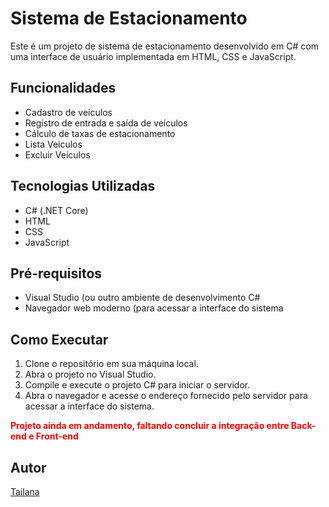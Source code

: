  <h1>Sistema de Estacionamento</h1>
    <p>Este é um projeto de sistema de estacionamento desenvolvido em C# com uma interface de usuário implementada em HTML, CSS e JavaScript.</p>



   <h2> Funcionalidades </h2> 

   <ul>
     <li>Cadastro de veículos</li>
     <li> Registro de entrada e saída de veículos</li>
     <li> Cálculo de taxas de estacionamento</li>
     <li> Lista Veiculos</li>
     <Li> Excluir Veículos</Li>
   </ul>
    
       
   <h2>Tecnologias Utilizadas</h2>
     <ul>
       <li>C# (.NET Core)</li>
       <li>HTML</li>
       <li>CSS</li>
       <li>JavaScript</li>
     </ul>   
    
<h2>Pré-requisitos</h2>
<ul>
  <li>Visual Studio (ou outro ambiente de desenvolvimento C#</li>
  <li>Navegador web moderno (para acessar a interface do sistema</li>
</ul>
    

<h2>Como Executar</h2>
<ol>
  <li>Clone o repositório em sua máquina local.</li>
  <li>Abra o projeto no Visual Studio.</li>
  <li>Compile e execute o projeto C# para iniciar o servidor.</li>
  <li>Abra o navegador e acesse o endereço fornecido pelo servidor para acessar a interface do sistema.</li>
</ol>
    

   
   **<span style="color:red">Projeto ainda em andamento, faltando concluir a integração entre Back-end e Front-end</span>**

  


<h2>Autor</h2>
  <p><a href="https://github.com/ThaiLana">Tailana</a></p>



